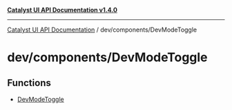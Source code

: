 [**Catalyst UI API Documentation v1.4.0**](../../../README.md)

---

[Catalyst UI API Documentation](../../../README.md) / dev/components/DevModeToggle

# dev/components/DevModeToggle

## Functions

- [DevModeToggle](functions/DevModeToggle.md)
